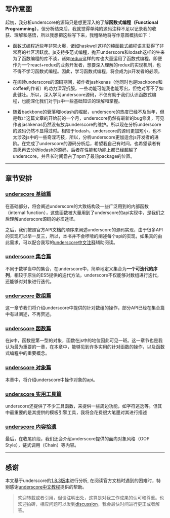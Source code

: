 写作意图
--------

起初，我分析underscore的源码只是想更深入的了解**函数式编程（Functional Programming）**，但分析结束后，我就觉得单纯的源码注释不足以记录我的收获、理解和感悟，所以我想把这些写下来，我粗略地将写作意图概括如下：

-	函数式编程近些年非常火爆，诸如haskwell这样的纯函数式编程语言获得了非常高的社区活跃度。js支持多范式编程，抛开underscore和lodash这样的生来为了函数编程的库不谈，诸如[redux](https://github.com/reactjs/redux)这样的库也大量运用了函数式编程，即便作为一个react+redux的业务开发者，想要深入理解的redux的实现机制，也不得不学习函数式编程。因此，学习函数式编程，将会成为js开发者的必须。

-	在阅读underscore的源码期间，被作者jashkenas（他同时也是backbone和coffee的作者）的功力深深折服，一些功能可能我也能写出，但绝对写不了如此健壮。所以，深入学习underscore源码，不仅有助于我们认识函数式编程，也能深化我们对于js中一些基础知识的理解和掌握。

-	随着backbone的衰落和lodash的崛起，underscore的热度已经不及当年，但是截止这篇文章的开始前的一个月，underscore仍然有最新的bug修复，可见作者jashkenas仍然没有放弃underscore的维护。所以现在分析underscore的源码仍然不显得过时。相较于lodash，underscore的源码更加短小，也不太涉及js中的一些奇淫巧技，所以，分析underscore更加适合js开发者的进阶。在完成了underscore的源码分析后，希望我自己有时间，也希望读者有意愿再去分析lodash的源码，后者在性能和功能上都已经超越了underscore，并且长时间霸占了npm了最热package的位置。

---

章节安排
--------

### [underscore 基础篇](base/README.md)

在基础部分，将会阐述underscore的大致结构及一些广泛用到的内部函数（internal function），这些函数被大量用到了underscore的api实现中，是我们之后理解underscore源码的必须途径。

之后，我们按照官方API文档的顺序来阐述underscore的源码实现，由于很多API的实现可以举一反三，所以，本书并不会啰嗦的阐述每个api的实现，如果真的由此需求，可以配合我写的[underscore中文注释](https://github.com/yoyoyohamapi/underscore/blob/master/underscore.analysis.js)辅助阅读。

### [underscore 集合篇](collection/README.md)

不同于数学当中的集合，在underscore中，简单地定义集合为**一个可迭代的序列**，相较于原生的ES5提供的迭代方法，underscore不仅能够对数组进行迭代，还能够对对象进行迭代。

### [underscore 数组篇](array/README.md)

这一章节我们将介绍underscore中提供的针对数组的操作，部分API已经在集合篇中有过阐述，不再赘述。

### [underscore 函数篇](function/README.md)

在js中，函数是第一型的对象，函数在js中的地位因此可见一斑。这一章节也是我认为最为重要的一章，在本章中，能够见到许多实用的针对函数的操作，以及函数式编程中的重要概念。

### [underscore 对象篇](object/README.md)

本章中，将介绍underscore中操作对象的api。

### [underscore 实用工具篇](utility/README.md)

underscore还提供了不少工具函数，来提供一些周边功能，如字符逃逸等。但其中最重要的是其提供的模板引擎工具，我将会花费很大笔墨对其进行描述

### [underscore 内容拾遗](supply/README.md)

最后，在收尾阶段，我们还会介绍underscore提供的面向对象风格（OOP Style），链式调用（Chain）等内容。

---

感谢
----

本文基于underscore的[1.8.3版本](https://github.com/jashkenas/underscore/tree/1.8.3)进行分析, 在阅读官方文档时遇到的困难时，特别感谢[underscore中文教程](http://www.css88.com/doc/underscore/)提供的帮助。

> 欢迎转载或者引用，但请注明出处，这算是对我工作成果的认可和尊重。也欢迎拍砖，相应问题可以发到[discussion](https://www.gitbook.com/book/yoyoyohamapi/undersercore-analysis/discussions)，我会最快时间进行更正或者解答。
